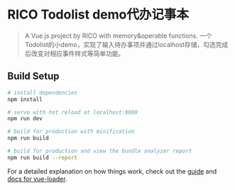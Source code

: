 # RICO Todolist demo代办记事本

> A Vue.js project by RICO with memory&operable functions.
> 一个Todolist的小demo，实现了输入待办事项并通过localhost存储，勾选完成后改变对相应事件样式等简单功能。
  

## Build Setup

``` bash
# install dependencies
npm install

# serve with hot reload at localhost:8080
npm run dev

# build for production with minification
npm run build

# build for production and view the bundle analyzer report
npm run build --report
```

For a detailed explanation on how things work, check out the [guide](http://vuejs-templates.github.io/webpack/) and [docs for vue-loader](http://vuejs.github.io/vue-loader).
